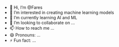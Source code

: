 - 👋 Hi, I’m @Fares
- 👀 I’m interested in creating machine learning models
- 🌱 I’m currently learning AI and ML
- 💞️ I’m looking to collaborate on ...
- 📫 How to reach me ...
- 😄 Pronouns: ...
- ⚡ Fun fact: ...

<!---
FaresAljawfi/FaresAljawfi is a ✨ special ✨ repository because its `README.md` (this file) appears on your GitHub profile.
You can click the Preview link to take a look at your changes.
--->
